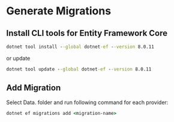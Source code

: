 # Generate Migrations

## Install CLI tools for Entity Framework Core
```cmd
dotnet tool install --global dotnet-ef --version 8.0.11
```

or update

```cmd
dotnet tool update --global dotnet-ef --version 8.0.11
```

## Add Migration
Select Data.<Provider> folder and run following command for each provider:

```cmd
dotnet ef migrations add <migration-name>
```
